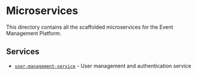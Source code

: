 # Microservices

This directory contains all the scaffolded microservices for the Event Management Platform.

## Services
- [`user-management-service`](./services/user-management-service) - User management and authentication service
